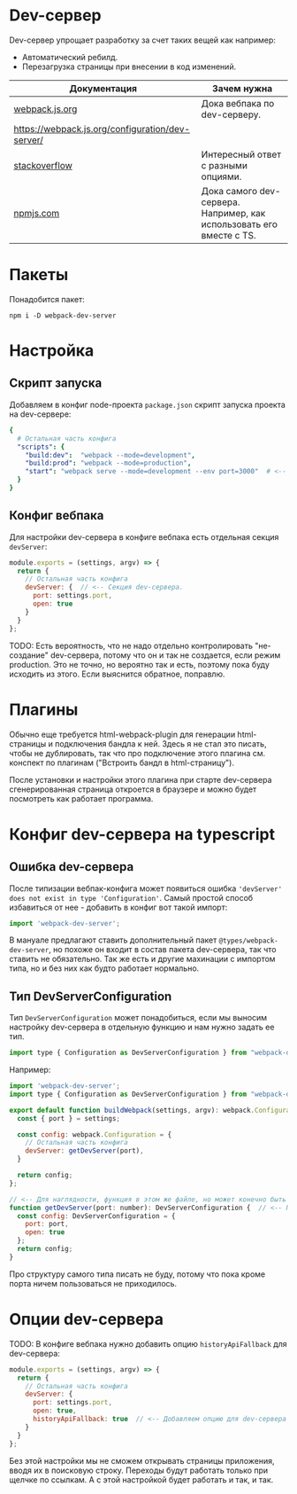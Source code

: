 # Dev-сервер

Dev-сервер упрощает разработку за счет таких вещей как например:

* Автоматический ребилд.
* Перезагрузка страницы при внесении в код изменений.

| Документация                                                 | Зачем нужна                                                  |
| ------------------------------------------------------------ | ------------------------------------------------------------ |
| [webpack.js.org](https://webpack.js.org/guides/development/#using-webpack-dev-server) | Дока вебпака по dev-серверу.                                 |
| https://webpack.js.org/configuration/dev-server/             |                                                              |
| [stackoverflow](https://stackoverflow.com/a/47302958/23146485) | Интересный ответ с разными опциями.                          |
| [npmjs.com](https://www.npmjs.com/package/webpack-dev-server) | Дока самого dev-сервера. Например, как использовать его вместе с TS. |

# Пакеты

Понадобится пакет:

```
npm i -D webpack-dev-server
```

# Настройка

## Скрипт запуска

Добавляем в конфиг node-проекта `package.json` скрипт запуска проекта на dev-сервере:

```yaml
{
  # Остальная часть конфига
  "scripts": {
    "build:dev":  "webpack --mode=development",
    "build:prod": "webpack --mode=production",
    "start": "webpack serve --mode=development --env port=3000"  # <-- Скрипт запуска dev-сервера.
  }
}

```

## Конфиг вебпака

Для настройки dev-сервера в конфиге вебпака есть отдельная секция `devServer`:

```javascript
module.exports = (settings, argv) => {
  return {
    // Остальная часть конфига
    devServer: {  // <-- Секция dev-сервера.
      port: settings.port,
      open: true
    }
  }
};
```

TODO: Есть вероятность, что не надо отдельно контролировать "не-создание" dev-сервера, потому что он и так не создается, если режим production. Это не точно, но вероятно так и есть, поэтому пока буду исходить из этого. Если выяснится обратное, поправлю.

# Плагины

Обычно еще требуется html-webpack-plugin для генерации html-страницы и подключения бандла к ней. Здесь я не стал это писать, чтобы не дублировать, так что про подключение этого плагина см. конспект по плагинам ("Встроить бандл в html-страницу").

После установки и настройки этого плагина при старте dev-сервера сгенерированная страница откроется в браузере и можно будет посмотреть как работает программа.

# Конфиг dev-сервера на typescript

## Ошибка dev-сервера

После типизации вебпак-конфига может появиться ошибка `'devServer' does not exist in type 'Configuration'`. Самый простой способ избавиться от нее - добавить в конфиг вот такой импорт:

```javascript
import 'webpack-dev-server';
```

В мануале предлагают ставить дополнительный пакет `@types/webpack-dev-server`, но похоже он входит в состав пакета dev-сервера, так что ставить не обязательно. Так же есть и другие махинации с импортом типа, но и без них как будто работает нормально.

## Тип DevServerConfiguration

Тип `DevServerConfiguration` может понадобиться, если мы выносим настройку dev-сервера в отдельную функцию и нам нужно задать ее тип.

```javascript
import type { Configuration as DevServerConfiguration } from "webpack-dev-server";
```

Например:

```javascript
import 'webpack-dev-server';
import type { Configuration as DevServerConfiguration } from "webpack-dev-server";  // <-- Импортируем тип

export default function buildWebpack(settings, argv): webpack.Configuration {
  const { port } = settings;

  const config: webpack.Configuration = {
    // Остальная часть конфига
    devServer: getDevServer(port),
  }

  return config;
};

// <-- Для наглядности, функция в этом же файле, но может конечно быть и в отдельном.
function getDevServer(port: number): DevServerConfiguration {  // <-- Пользуемся типом DevServerConfiguration
  const config: DevServerConfiguration = {
    port: port,
    open: true
  };
  return config;
}
```

Про структуру самого типа писать не буду, потому что пока кроме порта ничем пользоваться не приходилось.

# Опции dev-сервера

TODO: В конфиге вебпака нужно добавить опцию `historyApiFallback` для dev-сервера:

```javascript
module.exports = (settings, argv) => {
  return {
    // Остальная часть конфига
    devServer: {
      port: settings.port,
      open: true,
      historyApiFallback: true  // <-- Добавляем опцию для dev-сервера
    }
  }
};
```

Без этой настройки мы не сможем открывать страницы приложения, вводя их в поисковую строку. Переходы будут работать только при щелчке по ссылкам. А с этой настройкой будет работать и так, и так.